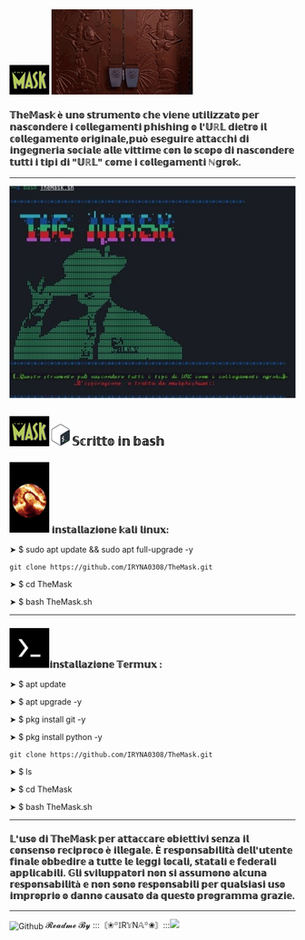<img src="themask.jpeg" width="70px"> 

</hr>
<img src="./the-mask.gif" alt="the-mask.gif" height="150" >


###  𝕋𝕙𝕖𝕄𝕒𝕤𝕜 è 𝕦𝕟𝕠 𝕤𝕥𝕣𝕦𝕞𝕖𝕟𝕥𝕠 𝕔𝕙𝕖 𝕧𝕚𝕖𝕟𝕖 𝕦𝕥𝕚𝕝𝕚𝕫𝕫𝕒𝕥𝕠 𝕡𝕖𝕣 𝕟𝕒𝕤𝕔𝕠𝕟𝕕𝕖𝕣𝕖 𝕚 𝕔𝕠𝕝𝕝𝕖𝕘𝕒𝕞𝕖𝕟𝕥𝕚 𝕡𝕙𝕚𝕤𝕙𝕚𝕟𝕘 𝕠 𝕝'𝕌ℝ𝕃 𝕕𝕚𝕖𝕥𝕣𝕠 𝕚𝕝 𝕔𝕠𝕝𝕝𝕖𝕘𝕒𝕞𝕖𝕟𝕥𝕠 𝕠𝕣𝕚𝕘𝕚𝕟𝕒𝕝𝕖,𝕡𝕦ò 𝕖𝕤𝕖𝕘𝕦𝕚𝕣𝕖 𝕒𝕥𝕥𝕒𝕔𝕔𝕙𝕚 𝕕𝕚 𝕚𝕟𝕘𝕖𝕘𝕟𝕖𝕣𝕚𝕒 𝕤𝕠𝕔𝕚𝕒𝕝𝕖 𝕒𝕝𝕝𝕖 𝕧𝕚𝕥𝕥𝕚𝕞𝕖 𝕔𝕠𝕟 𝕝𝕠 𝕤𝕔𝕠𝕡𝕠 𝕕𝕚 𝕟𝕒𝕤𝕔𝕠𝕟𝕕𝕖𝕣𝕖 𝕥𝕦𝕥𝕥𝕚 𝕚 𝕥𝕚𝕡𝕚 𝕕𝕚 "𝕌ℝ𝕃" 𝕔𝕠𝕞𝕖 𝕚 𝕔𝕠𝕝𝕝𝕖𝕘𝕒𝕞𝕖𝕟𝕥𝕚 ℕ𝕘𝕣𝕠𝕜.
---
![Screenshot schermata](schermataterminale.jpg)

<img src="themask.jpeg" width="70px"><img src="https://raw.githubusercontent.com/devicons/devicon/00f02ef57fb7601fd1ddcc2fe6fe670fef3ae3e4/icons/bash/bash-original.svg" alt="bash" width="40" height="40"/>𝕊𝕔𝕣𝕚𝕥𝕥𝕠 𝕚𝕟 𝕓𝕒𝕤𝕙 
---

### <img src="kalilinux.gif" width="70px"> 𝕚𝕟𝕤𝕥𝕒𝕝𝕝𝕒𝕫𝕚𝕠𝕟𝕖 𝕜𝕒𝕝𝕚 𝕝𝕚𝕟𝕦𝕩:



➤ $ sudo apt update && sudo apt full-upgrade -y

    git clone https://github.com/IRYNA0308/TheMask.git

➤ $ cd TheMask

➤ $ bash TheMask.sh

---
###  <img src="termux.jpeg" width="70px">𝕚𝕟𝕤𝕥𝕒𝕝𝕝𝕒𝕫𝕚𝕠𝕟𝕖 𝕋𝕖𝕣𝕞𝕦𝕩 :

➤ $ apt update

➤ $ apt upgrade -y

➤ $ pkg install git -y

➤ $ pkg install python -y

    git clone https://github.com/IRYNA0308/TheMask.git

➤ $ ls

➤ $ cd TheMask

➤ $ bash TheMask.sh

---

###  𝕃'𝕦𝕤𝕠 𝕕𝕚 𝕋𝕙𝕖𝕄𝕒𝕤𝕜 𝕡𝕖𝕣 𝕒𝕥𝕥𝕒𝕔𝕔𝕒𝕣𝕖 𝕠𝕓𝕚𝕖𝕥𝕥𝕚𝕧𝕚 𝕤𝕖𝕟𝕫𝕒 𝕚𝕝 𝕔𝕠𝕟𝕤𝕖𝕟𝕤𝕠 𝕣𝕖𝕔𝕚𝕡𝕣𝕠𝕔𝕠 è 𝕚𝕝𝕝𝕖𝕘𝕒𝕝𝕖. È 𝕣𝕖𝕤𝕡𝕠𝕟𝕤𝕒𝕓𝕚𝕝𝕚𝕥à 𝕕𝕖𝕝𝕝'𝕦𝕥𝕖𝕟𝕥𝕖 𝕗𝕚𝕟𝕒𝕝𝕖 𝕠𝕓𝕓𝕖𝕕𝕚𝕣𝕖 𝕒 𝕥𝕦𝕥𝕥𝕖 𝕝𝕖 𝕝𝕖𝕘𝕘𝕚 𝕝𝕠𝕔𝕒𝕝𝕚, 𝕤𝕥𝕒𝕥𝕒𝕝𝕚 𝕖 𝕗𝕖𝕕𝕖𝕣𝕒𝕝𝕚 𝕒𝕡𝕡𝕝𝕚𝕔𝕒𝕓𝕚𝕝𝕚. 𝔾𝕝𝕚 𝕤𝕧𝕚𝕝𝕦𝕡𝕡𝕒𝕥𝕠𝕣𝕚 𝕟𝕠𝕟 𝕤𝕚 𝕒𝕤𝕤𝕦𝕞𝕠𝕟𝕠 𝕒𝕝𝕔𝕦𝕟𝕒 𝕣𝕖𝕤𝕡𝕠𝕟𝕤𝕒𝕓𝕚𝕝𝕚𝕥à 𝕖 𝕟𝕠𝕟 𝕤𝕠𝕟𝕠 𝕣𝕖𝕤𝕡𝕠𝕟𝕤𝕒𝕓𝕚𝕝𝕚 𝕡𝕖𝕣 𝕢𝕦𝕒𝕝𝕤𝕚𝕒𝕤𝕚 𝕦𝕤𝕠 𝕚𝕞𝕡𝕣𝕠𝕡𝕣𝕚𝕠 𝕠 𝕕𝕒𝕟𝕟𝕠 𝕔𝕒𝕦𝕤𝕒𝕥𝕠 𝕕𝕒 𝕢𝕦𝕖𝕤𝕥𝕠 𝕡𝕣𝕠𝕘𝕣𝕒𝕞𝕞𝕒 𝕘𝕣𝕒𝕫𝕚𝕖.

---


<img align="center" title="Github" alt="Github" width="40px" src="pngegg(2).png" /> 𝓡𝓮𝓪𝓭𝓶𝓮 𝓑𝔂 :::〘❀꙳𝕀R𝕐N𝔸꙳❀〙:::<img src="https://c.tenor.com/9q01NW8hcEcAAAAi/mokkapresti-monica-presti.gif" width="30px"> 









